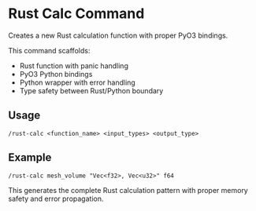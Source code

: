 # Rust Calc Command

Creates a new Rust calculation function with proper PyO3 bindings.

This command scaffolds:
- Rust function with panic handling
- PyO3 Python bindings
- Python wrapper with error handling
- Type safety between Rust/Python boundary

## Usage
```
/rust-calc <function_name> <input_types> <output_type>
```

## Example
```
/rust-calc mesh_volume "Vec<f32>, Vec<u32>" f64
```

This generates the complete Rust calculation pattern with proper memory safety and error propagation.